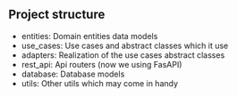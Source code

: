 ## Project structure


- entities: Domain entities data models
- use_cases: Use cases and abstract classes which it use
- adapters: Realization of the use cases abstract classes
- rest_api: Api routers (now we using FasAPI)
- database: Database models 
- utils: Other utils which may come in handy




